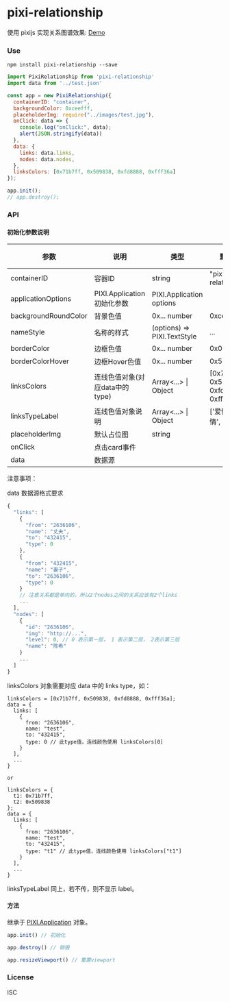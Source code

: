 # pixi-relationship

使用 pixijs 实现关系图谱效果: [Demo](https://364734461.github.io/pixi-relationship/)

### Use

```shell
npm install pixi-relationship --save
```

```js
import PixiRelationship from 'pixi-relationship'
import data from '../test.json'

const app = new PixiRelationship({
  containerID: "container",
  backgroundColor: 0xceefff,
  placeholderImg: require("../images/test.jpg"),
  onClick: data => {
    console.log("onClick:", data);
    alert(JSON.stringify(data))
  },
  data: {
    links: data.links,
    nodes: data.nodes,
  },
  linksColors: [0x71b7ff, 0x509838, 0xfd8888, 0xfff36a]
});

app.init();
// app.destroy();
```

### API
#### 初始化参数说明

| 参数 | 说明 | 类型 | 默认值 | 版本 |
| --- | --- | --- | --- | --- |
| containerID | 容器ID | string | "pixi-relationship" | |
| applicationOptions | PIXI.Application初始化参数 | PIXI.Application options | | |
| backgroundRoundColor | 背景色值 | 0x... number | 0xceefff | | |
| nameStyle | 名称的样式 | (options) => PIXI.TextStyle | ... | |
| borderColor | 边框色值 | 0x...  number | 0x000000 |
| borderColorHover | 边框Hover色值 | 0x...  number | 0x598dff | |
| linksColors | 连线色值对象(对应data中的type) | Array<...> \| Object | [0x71b7ff, 0x509838, 0xfd8888, 0xfff36a] |
| linksTypeLabel | 连线色值对象说明 | Array<...> \| Object | ['爱情', '亲情', '友情'] | |
| placeholderImg | 默认占位图 | string | |
| onClick | 点击card事件 | | | |
| data | 数据源 | | | |

注意事项：

data 数据源格式要求
``` js
{
  "links": [
    {
      "from": "2636106",
      "name": "丈夫",
      "to": "432415",
      "type": 0
    },
    {
      "from": "432415",
      "name": "妻子",
      "to": "2636106",
      "type": 0
    }
    // 注意关系都是单向的，所以2个nodes之间的关系应该有2个links
    ...
  ],
  "nodes": [
    {
      "id": "2636106",
      "img": "http://...",
      "level": 0, // 0 表示第一层， 1 表示第二层， 2表示第三层
      "name": "陈希"
    }
    ...
  ]
}
```


linksColors 对象需要对应 data 中的 links type，如：
``` 
linksColors = [0x71b7ff, 0x509838, 0xfd8888, 0xfff36a];
data = {
  links: [
    {
      from: "2636106",
      name: "test",
      to: "432415",
      type: 0 // 此type值，连线颜色使用 linksColors[0] 
    }
  ],
  ...
}

or 

linksColors = {
  t1: 0x71b7ff, 
  t2: 0x509838
};
data = {
  links: [
    {
      from: "2636106",
      name: "test",
      to: "432415",
      type: "t1" // 此type值，连线颜色使用 linksColors["t1"] 
    }
  ],
  ...
}
```

linksTypeLabel 同上，若不传，则不显示 label。

#### 方法

继承于 [PIXI.Application](http://pixijs.download/release/docs/PIXI.Application.html) 对象。

```js
app.init() // 初始化

app.destroy() // 销毁

app.resizeViewport() // 重置viewport
```

### License

ISC
